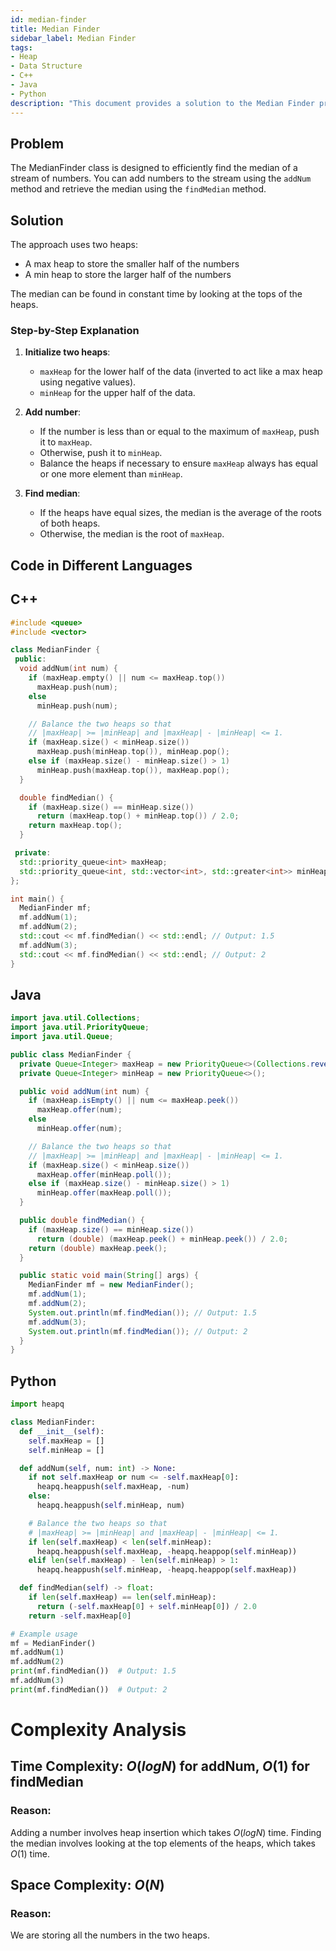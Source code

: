 ```yaml
---
id: median-finder
title: Median Finder
sidebar_label: Median Finder
tags:
- Heap
- Data Structure
- C++
- Java
- Python
description: "This document provides a solution to the Median Finder problem, where you need to efficiently find the median of a stream of numbers."
---
```


## Problem
The MedianFinder class is designed to efficiently find the median of a stream of numbers. You can add numbers to the stream using the `addNum` method and retrieve the median using the `findMedian` method.

## Solution
The approach uses two heaps:
- A max heap to store the smaller half of the numbers
- A min heap to store the larger half of the numbers

The median can be found in constant time by looking at the tops of the heaps.

### Step-by-Step Explanation

1. **Initialize two heaps**:
   - `maxHeap` for the lower half of the data (inverted to act like a max heap using negative values).
   - `minHeap` for the upper half of the data.

2. **Add number**:
   - If the number is less than or equal to the maximum of `maxHeap`, push it to `maxHeap`.
   - Otherwise, push it to `minHeap`.
   - Balance the heaps if necessary to ensure `maxHeap` always has equal or one more element than `minHeap`.

3. **Find median**:
   - If the heaps have equal sizes, the median is the average of the roots of both heaps.
   - Otherwise, the median is the root of `maxHeap`.

## Code in Different Languages

<Tabs>
<TabItem value="cpp" label="C++">
  <SolutionAuthor name="@User"/>

## C++
```cpp
#include <queue>
#include <vector>

class MedianFinder {
 public:
  void addNum(int num) {
    if (maxHeap.empty() || num <= maxHeap.top())
      maxHeap.push(num);
    else
      minHeap.push(num);

    // Balance the two heaps so that
    // |maxHeap| >= |minHeap| and |maxHeap| - |minHeap| <= 1.
    if (maxHeap.size() < minHeap.size())
      maxHeap.push(minHeap.top()), minHeap.pop();
    else if (maxHeap.size() - minHeap.size() > 1)
      minHeap.push(maxHeap.top()), maxHeap.pop();
  }

  double findMedian() {
    if (maxHeap.size() == minHeap.size())
      return (maxHeap.top() + minHeap.top()) / 2.0;
    return maxHeap.top();
  }

 private:
  std::priority_queue<int> maxHeap;
  std::priority_queue<int, std::vector<int>, std::greater<int>> minHeap;
};

int main() {
  MedianFinder mf;
  mf.addNum(1);
  mf.addNum(2);
  std::cout << mf.findMedian() << std::endl; // Output: 1.5
  mf.addNum(3);
  std::cout << mf.findMedian() << std::endl; // Output: 2
}
```
</TabItem>
<TabItem value="java" label="Java">
  <SolutionAuthor name="@User"/>

## Java
```java
import java.util.Collections;
import java.util.PriorityQueue;
import java.util.Queue;

public class MedianFinder {
  private Queue<Integer> maxHeap = new PriorityQueue<>(Collections.reverseOrder());
  private Queue<Integer> minHeap = new PriorityQueue<>();

  public void addNum(int num) {
    if (maxHeap.isEmpty() || num <= maxHeap.peek())
      maxHeap.offer(num);
    else
      minHeap.offer(num);

    // Balance the two heaps so that
    // |maxHeap| >= |minHeap| and |maxHeap| - |minHeap| <= 1.
    if (maxHeap.size() < minHeap.size())
      maxHeap.offer(minHeap.poll());
    else if (maxHeap.size() - minHeap.size() > 1)
      minHeap.offer(maxHeap.poll());
  }

  public double findMedian() {
    if (maxHeap.size() == minHeap.size())
      return (double) (maxHeap.peek() + minHeap.peek()) / 2.0;
    return (double) maxHeap.peek();
  }

  public static void main(String[] args) {
    MedianFinder mf = new MedianFinder();
    mf.addNum(1);
    mf.addNum(2);
    System.out.println(mf.findMedian()); // Output: 1.5
    mf.addNum(3);
    System.out.println(mf.findMedian()); // Output: 2
  }
}
```

</TabItem>
<TabItem value="python" label="Python">
  <SolutionAuthor name="@User"/>

## Python
```python
import heapq

class MedianFinder:
  def __init__(self):
    self.maxHeap = []
    self.minHeap = []

  def addNum(self, num: int) -> None:
    if not self.maxHeap or num <= -self.maxHeap[0]:
      heapq.heappush(self.maxHeap, -num)
    else:
      heapq.heappush(self.minHeap, num)

    # Balance the two heaps so that
    # |maxHeap| >= |minHeap| and |maxHeap| - |minHeap| <= 1.
    if len(self.maxHeap) < len(self.minHeap):
      heapq.heappush(self.maxHeap, -heapq.heappop(self.minHeap))
    elif len(self.maxHeap) - len(self.minHeap) > 1:
      heapq.heappush(self.minHeap, -heapq.heappop(self.maxHeap))

  def findMedian(self) -> float:
    if len(self.maxHeap) == len(self.minHeap):
      return (-self.maxHeap[0] + self.minHeap[0]) / 2.0
    return -self.maxHeap[0]

# Example usage
mf = MedianFinder()
mf.addNum(1)
mf.addNum(2)
print(mf.findMedian())  # Output: 1.5
mf.addNum(3)
print(mf.findMedian())  # Output: 2
```
</TabItem>
</Tabs>

# Complexity Analysis
## Time Complexity: $O(log N)$ for addNum, $O(1)$ for findMedian
### Reason:
Adding a number involves heap insertion which takes $O(log N)$ time. Finding the median involves looking at the top elements of the heaps, which takes $O(1)$ time.

## Space Complexity: $O(N)$
### Reason:
We are storing all the numbers in the two heaps.

